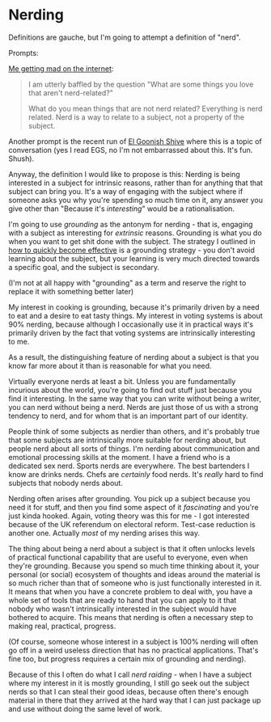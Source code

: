 # Nerding

Definitions are gauche, but I'm going to attempt a definition of "nerd".

Prompts:

[Me getting mad on the internet](https://twitter.com/DRMacIver/status/1234959895486660609):

> I am utterly baffled by the question "What are some things you love that aren't nerd-related?"
>
> What do you mean things that are not nerd related? Everything is nerd related. Nerd is a way to relate to a subject, not a property of the subject.

Another prompt is the recent run of [El Goonish Shive](https://www.egscomics.com/comic/party-126) where this is a topic of conversation (yes I read EGS, no I'm not embarrassed about this. It's fun. Shush).

Anyway, the definition I would like to propose is this: Nerding is being interested in a subject for intrinsic reasons, rather than for anything that that subject can bring you.
It's a way of engaging with the subject where if someone asks you why you're spending so much time on it, any answer you give other than "Because it's *interesting*" would be a rationalisation.

I'm going to use *grounding* as the antonym for nerding - that is, engaging with a subject as interesting for *extrinsic* reasons. Grounding is what you do when you want to get shit done with the subject. The strategy I outlined in [how to quickly become effective](https://www.drmaciver.com/2013/08/how-did-you-get-started-so-quickly/) is a grounding strategy - you don't avoid learning about the subject, but your learning is very much directed towards a specific goal,
and the subject is secondary.

(I'm not at all happy with "grounding" as a term and reserve the right to replace it with something better later)

My interest in cooking is grounding, because it's primarily driven by a need to eat and a desire to eat tasty things. My interest in voting systems is about 90% nerding, because although I occasionally use it in practical ways it's primarily driven by the fact that voting systems are intrinsically interesting to me.

As a result, the distinguishing feature of nerding about a subject is that you know far more about it than is reasonable for what you need.

Virtually everyone nerds at least a bit. Unless you are fundamentally incurious about the world, you're going to find out stuff just because you find it interesting. In the same way that you can write without being a writer, you can nerd without being a nerd. Nerds are just those of us with a strong tendency to nerd, and for whom that is an important part of our identity.

People think of some subjects as nerdier than others, and it's probably true that some subjects are intrinsically more suitable for nerding about, but people nerd about all sorts of things. I'm nerding about communication and emotional processing skills at the moment. I have a friend who is a dedicated sex nerd. Sports nerds are everywhere. The best bartenders I know are drinks nerds. Chefs are *certainly* food nerds. It's *really* hard to find subjects that nobody nerds about.

Nerding often arises after grounding. You pick up a subject because you need it for stuff, and then you find some aspect of it *fascinating* and you're just kinda hooked. Again, voting theory was this for me - I got interested because of the UK referendum on electoral reform. Test-case reduction is another one. Actually *most* of my nerding arises this way.

The thing about being a nerd about a subject is that it often unlocks levels of practical functional capability that are useful to everyone, even when they're grounding.
Because you spend so much time thinking about it, your personal (or social) ecosystem of thoughts and ideas around the material is so much richer than that of someone who is just functionally interested in it.
It means that when you have a concrete problem to deal with, you have a whole set of tools that are ready to hand that you can apply to it that nobody who wasn't intrinsically interested in the subject would have bothered to acquire.
This means that nerding is often a necessary step to making real, practical, progress.

(Of course, someone whose interest in a subject is 100% nerding will often go off in a weird useless direction that has no practical applications. That's fine too, but progress requires a certain mix of grounding and nerding).

Because of this I often do what I call *nerd raiding* - when I have a subject where my interest in it is mostly grounding, I still go seek out the subject nerds so that I can steal their good ideas, because often there's enough material in there that they arrived at the hard way that I can just package up and use without doing the same level of work.
